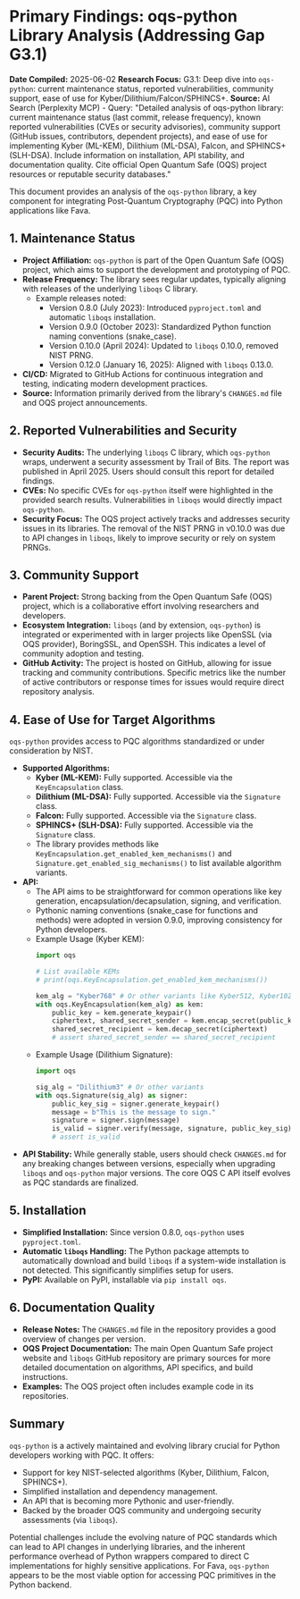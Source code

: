# Primary Findings: oqs-python Library Analysis (Addressing Gap G3.1)

**Date Compiled:** 2025-06-02
**Research Focus:** G3.1: Deep dive into `oqs-python`: current maintenance status, reported vulnerabilities, community support, ease of use for Kyber/Dilithium/Falcon/SPHINCS+.
**Source:** AI Search (Perplexity MCP) - Query: "Detailed analysis of oqs-python library: current maintenance status (last commit, release frequency), known reported vulnerabilities (CVEs or security advisories), community support (GitHub issues, contributors, dependent projects), and ease of use for implementing Kyber (ML-KEM), Dilithium (ML-DSA), Falcon, and SPHINCS+ (SLH-DSA). Include information on installation, API stability, and documentation quality. Cite official Open Quantum Safe (OQS) project resources or reputable security databases."

This document provides an analysis of the `oqs-python` library, a key component for integrating Post-Quantum Cryptography (PQC) into Python applications like Fava.

## 1. Maintenance Status

*   **Project Affiliation:** `oqs-python` is part of the Open Quantum Safe (OQS) project, which aims to support the development and prototyping of PQC.
*   **Release Frequency:** The library sees regular updates, typically aligning with releases of the underlying `liboqs` C library.
    *   Example releases noted:
        *   Version 0.8.0 (July 2023): Introduced `pyproject.toml` and automatic `liboqs` installation.
        *   Version 0.9.0 (October 2023): Standardized Python function naming conventions (snake_case).
        *   Version 0.10.0 (April 2024): Updated to `liboqs` 0.10.0, removed NIST PRNG.
        *   Version 0.12.0 (January 16, 2025): Aligned with `liboqs` 0.13.0.
*   **CI/CD:** Migrated to GitHub Actions for continuous integration and testing, indicating modern development practices.
*   **Source:** Information primarily derived from the library's `CHANGES.md` file and OQS project announcements.

## 2. Reported Vulnerabilities and Security

*   **Security Audits:** The underlying `liboqs` C library, which `oqs-python` wraps, underwent a security assessment by Trail of Bits. The report was published in April 2025. Users should consult this report for detailed findings.
*   **CVEs:** No specific CVEs for `oqs-python` itself were highlighted in the provided search results. Vulnerabilities in `liboqs` would directly impact `oqs-python`.
*   **Security Focus:** The OQS project actively tracks and addresses security issues in its libraries. The removal of the NIST PRNG in v0.10.0 was due to API changes in `liboqs`, likely to improve security or rely on system PRNGs.

## 3. Community Support

*   **Parent Project:** Strong backing from the Open Quantum Safe (OQS) project, which is a collaborative effort involving researchers and developers.
*   **Ecosystem Integration:** `liboqs` (and by extension, `oqs-python`) is integrated or experimented with in larger projects like OpenSSL (via OQS provider), BoringSSL, and OpenSSH. This indicates a level of community adoption and testing.
*   **GitHub Activity:** The project is hosted on GitHub, allowing for issue tracking and community contributions. Specific metrics like the number of active contributors or response times for issues would require direct repository analysis.

## 4. Ease of Use for Target Algorithms

`oqs-python` provides access to PQC algorithms standardized or under consideration by NIST.

*   **Supported Algorithms:**
    *   **Kyber (ML-KEM):** Fully supported. Accessible via the `KeyEncapsulation` class.
    *   **Dilithium (ML-DSA):** Fully supported. Accessible via the `Signature` class.
    *   **Falcon:** Fully supported. Accessible via the `Signature` class.
    *   **SPHINCS+ (SLH-DSA):** Fully supported. Accessible via the `Signature` class.
    *   The library provides methods like `KeyEncapsulation.get_enabled_kem_mechanisms()` and `Signature.get_enabled_sig_mechanisms()` to list available algorithm variants.
*   **API:**
    *   The API aims to be straightforward for common operations like key generation, encapsulation/decapsulation, signing, and verification.
    *   Pythonic naming conventions (snake_case for functions and methods) were adopted in version 0.9.0, improving consistency for Python developers.
    *   Example Usage (Kyber KEM):
        ```python
        import oqs

        # List available KEMs
        # print(oqs.KeyEncapsulation.get_enabled_kem_mechanisms())

        kem_alg = "Kyber768" # Or other variants like Kyber512, Kyber1024
        with oqs.KeyEncapsulation(kem_alg) as kem:
            public_key = kem.generate_keypair()
            ciphertext, shared_secret_sender = kem.encap_secret(public_key)
            shared_secret_recipient = kem.decap_secret(ciphertext)
            # assert shared_secret_sender == shared_secret_recipient
        ```
    *   Example Usage (Dilithium Signature):
        ```python
        import oqs

        sig_alg = "Dilithium3" # Or other variants
        with oqs.Signature(sig_alg) as signer:
            public_key_sig = signer.generate_keypair()
            message = b"This is the message to sign."
            signature = signer.sign(message)
            is_valid = signer.verify(message, signature, public_key_sig)
            # assert is_valid
        ```
*   **API Stability:** While generally stable, users should check `CHANGES.md` for any breaking changes between versions, especially when upgrading `liboqs` and `oqs-python` major versions. The core OQS C API itself evolves as PQC standards are finalized.

## 5. Installation

*   **Simplified Installation:** Since version 0.8.0, `oqs-python` uses `pyproject.toml`.
*   **Automatic `liboqs` Handling:** The Python package attempts to automatically download and build `liboqs` if a system-wide installation is not detected. This significantly simplifies setup for users.
*   **PyPI:** Available on PyPI, installable via `pip install oqs`.

## 6. Documentation Quality

*   **Release Notes:** The `CHANGES.md` file in the repository provides a good overview of changes per version.
*   **OQS Project Documentation:** The main Open Quantum Safe project website and `liboqs` GitHub repository are primary sources for more detailed documentation on algorithms, API specifics, and build instructions.
*   **Examples:** The OQS project often includes example code in its repositories.

## Summary

`oqs-python` is a actively maintained and evolving library crucial for Python developers working with PQC. It offers:
*   Support for key NIST-selected algorithms (Kyber, Dilithium, Falcon, SPHINCS+).
*   Simplified installation and dependency management.
*   An API that is becoming more Pythonic and user-friendly.
*   Backed by the broader OQS community and undergoing security assessments (via `liboqs`).

Potential challenges include the evolving nature of PQC standards which can lead to API changes in underlying libraries, and the inherent performance overhead of Python wrappers compared to direct C implementations for highly sensitive applications. For Fava, `oqs-python` appears to be the most viable option for accessing PQC primitives in the Python backend.